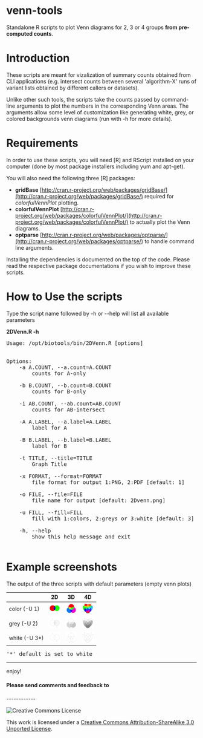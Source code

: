 venn-tools
==========

Standalone R scripts to plot Venn diagrams for 2, 3 or 4 groups **from pre-computed counts**.

# Introduction

These scripts are meant for vizalization of summary counts obtained from CLI applications (e.g. intersect counts between several 'algorithm-X' runs of variant lists obtained by different callers or datasets). 

Unlike other such tools, the scripts take the counts passed by command-line arguments to plot the numbers in the corresponding Venn areas. The arguments allow some level of customization like generating white, grey, or colored backgrounds venn diagrams (run with -h for more details).

# Requirements

In order to use these scripts, you will need [R] and RScript installed on your computer (done by most package installers including yum and apt-get).

You will also need the following three [R] packages:

* **gridBase** [http://cran.r-project.org/web/packages/gridBase/](http://cran.r-project.org/web/packages/gridBase/) required for *colorfulVennPlot* plotting.
* **colorfulVennPlot** [http://cran.r-project.org/web/packages/colorfulVennPlot/](http://cran.r-project.org/web/packages/colorfulVennPlot/) to actually plot the Venn diagrams.
* **optparse** [http://cran.r-project.org/web/packages/optparse/](http://cran.r-project.org/web/packages/optparse/) to handle command line arguments.

Installing the dependencies is documented on the top of the code. Please read the respective package documentations if you wish to improve these scripts.

# How to Use the scripts

Type the script name followed by -h or --help will list all available parameters

**2DVenn.R -h**
<pre>
Usage: /opt/biotools/bin/2DVenn.R [options]


Options:
	-a A.COUNT, --a.count=A.COUNT
		counts for A-only

	-b B.COUNT, --b.count=B.COUNT
		counts for B-only

	-i AB.COUNT, --ab.count=AB.COUNT
		counts for AB-intersect

	-A A.LABEL, --a.label=A.LABEL
		label for A

	-B B.LABEL, --b.label=B.LABEL
		label for B

	-t TITLE, --title=TITLE
		Graph Title

	-x FORMAT, --format=FORMAT
		file format for output 1:PNG, 2:PDF [default: 1]

	-o FILE, --file=FILE
		file name for output [default: 2Dvenn.png]

	-u FILL, --fill=FILL
		fill with 1:colors, 2:greys or 3:white [default: 3]

	-h, --help
		Show this help message and exit

</pre>

# Example screenshots

The output of the three scripts with default parameters (empty venn plots)

|               | 2D  | 3D  | 4D  |
|---------------|-----|-----|-----|
| color (-U 1)  | <img src="pictures/2Dvenn_color.png?raw=true" alt="2D color" style="width: 30px;"/> | <img src="pictures/3Dvenn_color.png?raw=true" alt="3D color" style="width: 30px;"/> | <img src="pictures/4Dvenn_color.png?raw=true" alt="4D color" style="width: 30px;"/> |
| grey (-U 2)   | <img src="pictures/2Dvenn_grey.png?raw=true" alt="2D grey" style="width: 30px;"/> | <img src="pictures/3Dvenn_grey.png?raw=true" alt="3D grey" style="width: 30px;"/> | <img src="pictures/4Dvenn_grey.png?raw=true" alt="4D grey" style="width: 30px;"/> |
| white (-U 3*) | <img src="pictures/2Dvenn_white.png?raw=true" alt="2D white" style="width: 30px;"/> | <img src="pictures/3Dvenn_white.png?raw=true" alt="3D white" style="width: 30px;"/> | <img src="pictures/4Dvenn_white.png?raw=true" alt="4D white" style="width: 30px;"/> |
<pre>'*' default is set to white</pre>
------------
enjoy!

<h4>Please send comments and feedback to <bits@vib.be></h4>
------------

![Creative Commons License](http://i.creativecommons.org/l/by-sa/3.0/88x31.png?raw=true)

This work is licensed under a [Creative Commons Attribution-ShareAlike 3.0 Unported License](http://creativecommons.org/licenses/by-sa/3.0/).
